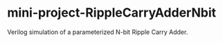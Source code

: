 # mini-project-RippleCarryAdderNbit
Verilog simulation of a parameterized N-bit Ripple Carry Adder.

